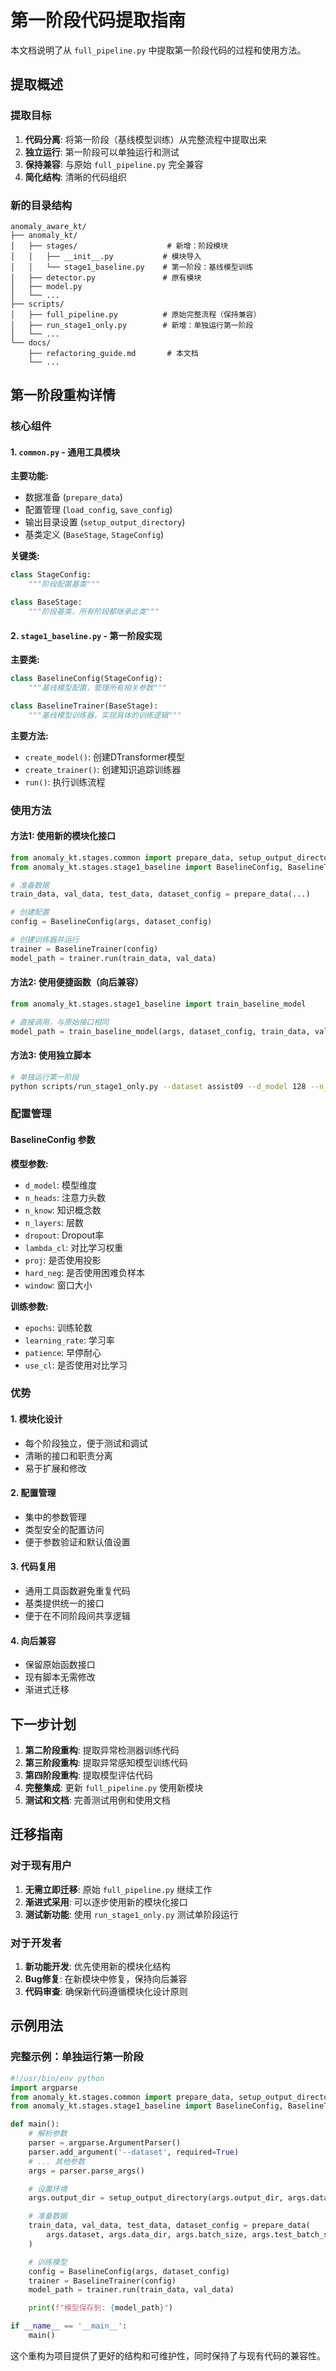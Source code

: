 # 第一阶段代码提取指南

本文档说明了从 `full_pipeline.py` 中提取第一阶段代码的过程和使用方法。

## 提取概述

### 提取目标

1. **代码分离**: 将第一阶段（基线模型训练）从完整流程中提取出来
2. **独立运行**: 第一阶段可以单独运行和测试
3. **保持兼容**: 与原始 `full_pipeline.py` 完全兼容
4. **简化结构**: 清晰的代码组织

### 新的目录结构

```
anomaly_aware_kt/
├── anomaly_kt/
│   ├── stages/                    # 新增：阶段模块
│   │   ├── __init__.py           # 模块导入
│   │   └── stage1_baseline.py    # 第一阶段：基线模型训练
│   ├── detector.py               # 原有模块
│   ├── model.py
│   └── ...
├── scripts/
│   ├── full_pipeline.py          # 原始完整流程（保持兼容）
│   ├── run_stage1_only.py        # 新增：单独运行第一阶段
│   └── ...
└── docs/
    ├── refactoring_guide.md       # 本文档
    └── ...
```

## 第一阶段重构详情

### 核心组件

#### 1. `common.py` - 通用工具模块

**主要功能:**
- 数据准备 (`prepare_data`)
- 配置管理 (`load_config`, `save_config`)
- 输出目录设置 (`setup_output_directory`)
- 基类定义 (`BaseStage`, `StageConfig`)

**关键类:**
```python
class StageConfig:
    """阶段配置基类"""

class BaseStage:
    """阶段基类，所有阶段都继承此类"""
```

#### 2. `stage1_baseline.py` - 第一阶段实现

**主要类:**

```python
class BaselineConfig(StageConfig):
    """基线模型配置，管理所有相关参数"""

class BaselineTrainer(BaseStage):
    """基线模型训练器，实现具体的训练逻辑"""
```

**主要方法:**
- `create_model()`: 创建DTransformer模型
- `create_trainer()`: 创建知识追踪训练器
- `run()`: 执行训练流程

### 使用方法

#### 方法1: 使用新的模块化接口

```python
from anomaly_kt.stages.common import prepare_data, setup_output_directory
from anomaly_kt.stages.stage1_baseline import BaselineConfig, BaselineTrainer

# 准备数据
train_data, val_data, test_data, dataset_config = prepare_data(...)

# 创建配置
config = BaselineConfig(args, dataset_config)

# 创建训练器并运行
trainer = BaselineTrainer(config)
model_path = trainer.run(train_data, val_data)
```

#### 方法2: 使用便捷函数（向后兼容）

```python
from anomaly_kt.stages.stage1_baseline import train_baseline_model

# 直接调用，与原始接口相同
model_path = train_baseline_model(args, dataset_config, train_data, val_data)
```

#### 方法3: 使用独立脚本

```bash
# 单独运行第一阶段
python scripts/run_stage1_only.py --dataset assist09 --d_model 128 --n_heads 8
```

### 配置管理

#### BaselineConfig 参数

**模型参数:**
- `d_model`: 模型维度
- `n_heads`: 注意力头数
- `n_know`: 知识概念数
- `n_layers`: 层数
- `dropout`: Dropout率
- `lambda_cl`: 对比学习权重
- `proj`: 是否使用投影
- `hard_neg`: 是否使用困难负样本
- `window`: 窗口大小

**训练参数:**
- `epochs`: 训练轮数
- `learning_rate`: 学习率
- `patience`: 早停耐心
- `use_cl`: 是否使用对比学习

### 优势

#### 1. 模块化设计
- 每个阶段独立，便于测试和调试
- 清晰的接口和职责分离
- 易于扩展和修改

#### 2. 配置管理
- 集中的参数管理
- 类型安全的配置访问
- 便于参数验证和默认值设置

#### 3. 代码复用
- 通用工具函数避免重复代码
- 基类提供统一的接口
- 便于在不同阶段间共享逻辑

#### 4. 向后兼容
- 保留原始函数接口
- 现有脚本无需修改
- 渐进式迁移

## 下一步计划

1. **第二阶段重构**: 提取异常检测器训练代码
2. **第三阶段重构**: 提取异常感知模型训练代码
3. **第四阶段重构**: 提取模型评估代码
4. **完整集成**: 更新 `full_pipeline.py` 使用新模块
5. **测试和文档**: 完善测试用例和使用文档

## 迁移指南

### 对于现有用户

1. **无需立即迁移**: 原始 `full_pipeline.py` 继续工作
2. **渐进式采用**: 可以逐步使用新的模块化接口
3. **测试新功能**: 使用 `run_stage1_only.py` 测试单阶段运行

### 对于开发者

1. **新功能开发**: 优先使用新的模块化结构
2. **Bug修复**: 在新模块中修复，保持向后兼容
3. **代码审查**: 确保新代码遵循模块化设计原则

## 示例用法

### 完整示例：单独运行第一阶段

```python
#!/usr/bin/env python
import argparse
from anomaly_kt.stages.common import prepare_data, setup_output_directory
from anomaly_kt.stages.stage1_baseline import BaselineConfig, BaselineTrainer

def main():
    # 解析参数
    parser = argparse.ArgumentParser()
    parser.add_argument('--dataset', required=True)
    # ... 其他参数
    args = parser.parse_args()

    # 设置环境
    args.output_dir = setup_output_directory(args.output_dir, args.dataset)

    # 准备数据
    train_data, val_data, test_data, dataset_config = prepare_data(
        args.dataset, args.data_dir, args.batch_size, args.test_batch_size
    )

    # 训练模型
    config = BaselineConfig(args, dataset_config)
    trainer = BaselineTrainer(config)
    model_path = trainer.run(train_data, val_data)

    print(f"模型保存到: {model_path}")

if __name__ == '__main__':
    main()
```

这个重构为项目提供了更好的结构和可维护性，同时保持了与现有代码的兼容性。
